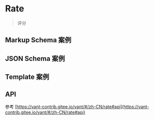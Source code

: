 # Rate

> 评分

## Markup Schema 案例

<dumi-previewer demoPath="guide/rate/markup-schema" />

## JSON Schema 案例

<dumi-previewer demoPath="guide/rate/json-schema" />

## Template 案例

<dumi-previewer demoPath="guide/rate/template" />

## API

参考 [https://vant-contrib.gitee.io/vant/#/zh-CN/rate#api](https://vant-contrib.gitee.io/vant/#/zh-CN/rate#api)
